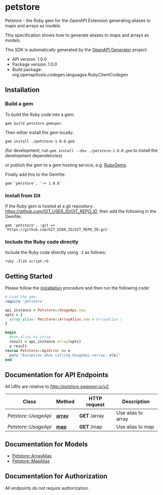 # petstore

Petstore - the Ruby gem for the OpenAPI Extension generating aliases to maps and arrays as models

This specification shows how to generate aliases to maps and arrays as models.

This SDK is automatically generated by the [OpenAPI Generator](https://openapi-generator.tech) project:

- API version: 1.0.0
- Package version: 1.0.0
- Build package: org.openapitools.codegen.languages.RubyClientCodegen

## Installation

### Build a gem

To build the Ruby code into a gem:

```shell
gem build petstore.gemspec
```

Then either install the gem locally:

```shell
gem install ./petstore-1.0.0.gem
```

(for development, run `gem install --dev ./petstore-1.0.0.gem` to install the development dependencies)

or publish the gem to a gem hosting service, e.g. [RubyGems](https://rubygems.org/).

Finally add this to the Gemfile:

    gem 'petstore', '~> 1.0.0'

### Install from Git

If the Ruby gem is hosted at a git repository: https://github.com/GIT_USER_ID/GIT_REPO_ID, then add the following in the Gemfile:

    gem 'petstore', :git => 'https://github.com/GIT_USER_ID/GIT_REPO_ID.git'

### Include the Ruby code directly

Include the Ruby code directly using `-I` as follows:

```shell
ruby -Ilib script.rb
```

## Getting Started

Please follow the [installation](#installation) procedure and then run the following code:

```ruby
# Load the gem
require 'petstore'

api_instance = Petstore::UsageApi.new
opts = {
  array_alias: Petstore::ArrayAlias.new # ArrayAlias | 
}

begin
  #Use alias to array
  result = api_instance.array(opts)
  p result
rescue Petstore::ApiError => e
  puts "Exception when calling UsageApi->array: #{e}"
end

```

## Documentation for API Endpoints

All URIs are relative to *http://petstore.swagger.io/v2*

Class | Method | HTTP request | Description
------------ | ------------- | ------------- | -------------
*Petstore::UsageApi* | [**array**](docs/UsageApi.md#array) | **GET** /array | Use alias to array
*Petstore::UsageApi* | [**map**](docs/UsageApi.md#map) | **GET** /map | Use alias to map


## Documentation for Models

 - [Petstore::ArrayAlias](docs/ArrayAlias.md)
 - [Petstore::MapAlias](docs/MapAlias.md)


## Documentation for Authorization

 All endpoints do not require authorization.

